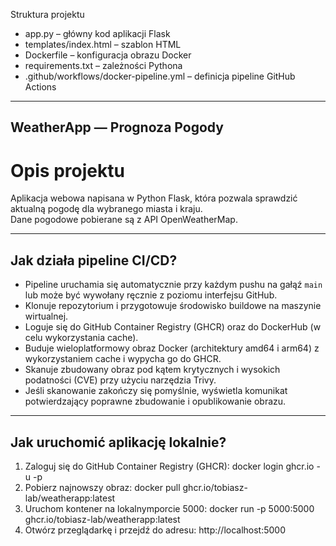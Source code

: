 Struktura projektu
- app.py – główny kod aplikacji Flask
- templates/index.html – szablon HTML
- Dockerfile – konfiguracja obrazu Docker
- requirements.txt – zależności Pythona
- .github/workflows/docker-pipeline.yml – definicja pipeline GitHub Actions

---

## WeatherApp — Prognoza Pogody

# Opis projektu
Aplikacja webowa napisana w Python Flask, która pozwala sprawdzić aktualną pogodę dla wybranego miasta i kraju.  
Dane pogodowe pobierane są z API OpenWeatherMap.

---

## Jak działa pipeline CI/CD?

- Pipeline uruchamia się automatycznie przy każdym pushu na gałąź `main` lub może być wywołany ręcznie z poziomu interfejsu GitHub.
- Klonuje repozytorium i przygotowuje środowisko buildowe na maszynie wirtualnej.
- Loguje się do GitHub Container Registry (GHCR) oraz do DockerHub (w celu wykorzystania cache).
- Buduje wieloplatformowy obraz Docker (architektury amd64 i arm64) z wykorzystaniem cache i wypycha go do GHCR.
- Skanuje zbudowany obraz pod kątem krytycznych i wysokich podatności (CVE) przy użyciu narzędzia Trivy.
- Jeśli skanowanie zakończy się pomyślnie, wyświetla komunikat potwierdzający poprawne zbudowanie i opublikowanie obrazu.

---

## Jak uruchomić aplikację lokalnie?

1. Zaloguj się do GitHub Container Registry (GHCR):
   docker login ghcr.io -u <github-username> -p <personal-access-token>
2. Pobierz najnowszy obraz:
   docker pull ghcr.io/tobiasz-lab/weatherapp:latest
3. Uruchom kontener na lokalnymporcie 5000:
   docker run -p 5000:5000 ghcr.io/tobiasz-lab/weatherapp:latest
4. Otwórz przeglądarkę i przejdź do adresu:
   http://localhost:5000


